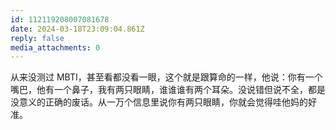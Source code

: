 ```yaml
---
id: 112119208007081678
date: 2024-03-18T23:09:04.861Z
reply: false
media_attachments: 0
---
```


从来没测过 MBTI，甚至看都没看一眼，这个就是跟算命的一样，他说：你有一个嘴巴，他有一个鼻子，我有两只眼睛，谁谁谁有两个耳朵。没说错但说不全，都是没意义的正确的废话。从一万个信息里说你有两只眼睛，你就会觉得哇他妈的好准。

